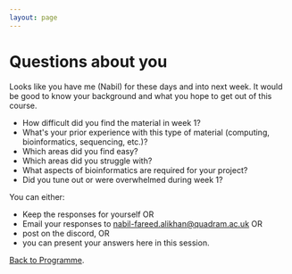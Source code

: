 ```yaml
---
layout: page
---
```


# Questions about you 

Looks like you have me (Nabil) for these days and into next week. It would be good to know your background and what you hope to get out of this course.

* How difficult did you find the material in week 1?
* What's your prior experience with this type of material (computing, bioinformatics, sequencing, etc.)?
* Which areas did you find easy?
* Which areas did you struggle with?
* What aspects of bioinformatics are required for your project?
* Did you tune out or were overwhelmed during week 1? 

You can either:

* Keep the responses for yourself OR 
* Email your responses to <nabil-fareed.alikhan@quadram.ac.uk> OR 
* post on the discord, OR 
* you can present your answers here in this session. 


[Back to Programme]({{site.baseurl}}/modules/sequencing/week-2-programme/).
